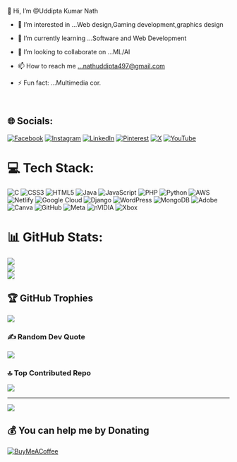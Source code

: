  👋 Hi, I’m @Uddipta Kumar Nath
- 👀 I’m interested in ...Web design,Gaming development,graphics design
- 🌱 I’m currently learning ...Software and Web Development
- 💞️ I’m looking to collaborate on ...ML/AI
- 📫 How to reach me ...nathuddipta497@gmail.com
  
- ⚡ Fun fact: ...Multimedia cor.

<br>


## 🌐 Socials:
[![Facebook](https://img.shields.io/badge/Facebook-%231877F2.svg?logo=Facebook&logoColor=white)](https://facebook.com/uddipta79) [![Instagram](https://img.shields.io/badge/Instagram-%23E4405F.svg?logo=Instagram&logoColor=white)](https://instagram.com/udiipta_) [![LinkedIn](https://img.shields.io/badge/LinkedIn-%230077B5.svg?logo=linkedin&logoColor=white)](https://linkedin.com/in/uddipta-kumar-nath-691668333) [![Pinterest](https://img.shields.io/badge/Pinterest-%23E60023.svg?logo=Pinterest&logoColor=white)](https://pinterest.com/uddiptanath9) [![X](https://img.shields.io/badge/X-black.svg?logo=X&logoColor=white)](https://x.com/UddiptaNath9) [![YouTube](https://img.shields.io/badge/YouTube-%23FF0000.svg?logo=YouTube&logoColor=white)](https://youtube.com/@NatureHub440) 

# 💻 Tech Stack:
![C](https://img.shields.io/badge/c-%2300599C.svg?style=flat-square&logo=c&logoColor=white) ![CSS3](https://img.shields.io/badge/css3-%231572B6.svg?style=flat-square&logo=css3&logoColor=white) ![HTML5](https://img.shields.io/badge/html5-%23E34F26.svg?style=flat-square&logo=html5&logoColor=white) ![Java](https://img.shields.io/badge/java-%23ED8B00.svg?style=flat-square&logo=openjdk&logoColor=white) ![JavaScript](https://img.shields.io/badge/javascript-%23323330.svg?style=flat-square&logo=javascript&logoColor=%23F7DF1E) ![PHP](https://img.shields.io/badge/php-%23777BB4.svg?style=flat-square&logo=php&logoColor=white) ![Python](https://img.shields.io/badge/python-3670A0?style=flat-square&logo=python&logoColor=ffdd54) ![AWS](https://img.shields.io/badge/AWS-%23FF9900.svg?style=flat-square&logo=amazon-aws&logoColor=white) ![Netlify](https://img.shields.io/badge/netlify-%23000000.svg?style=flat-square&logo=netlify&logoColor=#00C7B7) ![Google Cloud](https://img.shields.io/badge/GoogleCloud-%234285F4.svg?style=flat-square&logo=google-cloud&logoColor=white) ![Django](https://img.shields.io/badge/django-%23092E20.svg?style=flat-square&logo=django&logoColor=white) ![WordPress](https://img.shields.io/badge/WordPress-%23117AC9.svg?style=flat-square&logo=WordPress&logoColor=white) ![MongoDB](https://img.shields.io/badge/MongoDB-%234ea94b.svg?style=flat-square&logo=mongodb&logoColor=white) ![Adobe](https://img.shields.io/badge/adobe-%23FF0000.svg?style=flat-square&logo=adobe&logoColor=white) ![Canva](https://img.shields.io/badge/Canva-%2300C4CC.svg?style=flat-square&logo=Canva&logoColor=white) ![GitHub](https://img.shields.io/badge/github-%23121011.svg?style=flat-square&logo=github&logoColor=white) ![Meta](https://img.shields.io/badge/Meta-%230467DF.svg?style=flat-square&logo=Meta&logoColor=white) ![nVIDIA](https://img.shields.io/badge/nVIDIA-%2376B900.svg?style=flat-square&logo=nVIDIA&logoColor=white) ![Xbox](https://img.shields.io/badge/xbox-%23107C10.svg?style=flat-square&logo=xbox&logoColor=white)
# 📊 GitHub Stats:
![](https://github-readme-stats.vercel.app/api?username=uddipta9&theme=dark&hide_border=false&include_all_commits=false&count_private=false)<br/>
![](https://github-readme-streak-stats.herokuapp.com/?user=uddipta9&theme=dark&hide_border=false)<br/>
![](https://github-readme-stats.vercel.app/api/top-langs/?username=uddipta9&theme=dark&hide_border=false&include_all_commits=false&count_private=false&layout=compact)

## 🏆 GitHub Trophies
![](https://github-profile-trophy.vercel.app/?username=uddipta9&theme=shadow_green&no-frame=false&no-bg=true&margin-w=4)

### ✍️ Random Dev Quote
![](https://quotes-github-readme.vercel.app/api?type=horizontal&theme=radical)

### 🔝 Top Contributed Repo
![](https://github-contributor-stats.vercel.app/api?username=uddipta9&limit=5&theme=panda&combine_all_yearly_contributions=true)

---
[![](https://visitcount.itsvg.in/api?id=uddipta9&icon=6&color=4)](https://visitcount.itsvg.in)

  ## 💰 You can help me by Donating
  [![BuyMeACoffee](https://img.shields.io/badge/Buy%20Me%20a%20Coffee-ffdd00?style=for-the-badge&logo=buy-me-a-coffee&logoColor=black)](https://buymeacoffee.com/_uddipta_) 

  
<!-- Proudly created with GPRM ( https://gprm.itsvg.in ) -->



